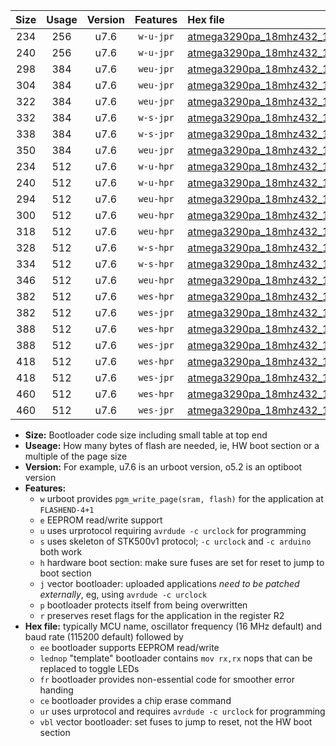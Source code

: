 |Size|Usage|Version|Features|Hex file|
|:-:|:-:|:-:|:-:|:--|
|234|256|u7.6|`w-u-jpr`|[atmega3290pa_18mhz432_19200bps_ur_vbl.hex](https://raw.githubusercontent.com/stefanrueger/urboot/main/atmega3290pa_18mhz432_19200bps_ur_vbl.hex)|
|240|256|u7.6|`w-u-jpr`|[atmega3290pa_18mhz432_19200bps_lednop_ur_vbl.hex](https://raw.githubusercontent.com/stefanrueger/urboot/main/atmega3290pa_18mhz432_19200bps_lednop_ur_vbl.hex)|
|298|384|u7.6|`weu-jpr`|[atmega3290pa_18mhz432_19200bps_ee_ur_vbl.hex](https://raw.githubusercontent.com/stefanrueger/urboot/main/atmega3290pa_18mhz432_19200bps_ee_ur_vbl.hex)|
|304|384|u7.6|`weu-jpr`|[atmega3290pa_18mhz432_19200bps_ee_lednop_ur_vbl.hex](https://raw.githubusercontent.com/stefanrueger/urboot/main/atmega3290pa_18mhz432_19200bps_ee_lednop_ur_vbl.hex)|
|322|384|u7.6|`weu-jpr`|[atmega3290pa_18mhz432_19200bps_ee_lednop_fr_ur_vbl.hex](https://raw.githubusercontent.com/stefanrueger/urboot/main/atmega3290pa_18mhz432_19200bps_ee_lednop_fr_ur_vbl.hex)|
|332|384|u7.6|`w-s-jpr`|[atmega3290pa_18mhz432_19200bps_vbl.hex](https://raw.githubusercontent.com/stefanrueger/urboot/main/atmega3290pa_18mhz432_19200bps_vbl.hex)|
|338|384|u7.6|`w-s-jpr`|[atmega3290pa_18mhz432_19200bps_lednop_vbl.hex](https://raw.githubusercontent.com/stefanrueger/urboot/main/atmega3290pa_18mhz432_19200bps_lednop_vbl.hex)|
|350|384|u7.6|`weu-jpr`|[atmega3290pa_18mhz432_19200bps_ee_lednop_fr_ce_ur_vbl.hex](https://raw.githubusercontent.com/stefanrueger/urboot/main/atmega3290pa_18mhz432_19200bps_ee_lednop_fr_ce_ur_vbl.hex)|
|234|512|u7.6|`w-u-hpr`|[atmega3290pa_18mhz432_19200bps_ur.hex](https://raw.githubusercontent.com/stefanrueger/urboot/main/atmega3290pa_18mhz432_19200bps_ur.hex)|
|240|512|u7.6|`w-u-hpr`|[atmega3290pa_18mhz432_19200bps_lednop_ur.hex](https://raw.githubusercontent.com/stefanrueger/urboot/main/atmega3290pa_18mhz432_19200bps_lednop_ur.hex)|
|294|512|u7.6|`weu-hpr`|[atmega3290pa_18mhz432_19200bps_ee_ur.hex](https://raw.githubusercontent.com/stefanrueger/urboot/main/atmega3290pa_18mhz432_19200bps_ee_ur.hex)|
|300|512|u7.6|`weu-hpr`|[atmega3290pa_18mhz432_19200bps_ee_lednop_ur.hex](https://raw.githubusercontent.com/stefanrueger/urboot/main/atmega3290pa_18mhz432_19200bps_ee_lednop_ur.hex)|
|318|512|u7.6|`weu-hpr`|[atmega3290pa_18mhz432_19200bps_ee_lednop_fr_ur.hex](https://raw.githubusercontent.com/stefanrueger/urboot/main/atmega3290pa_18mhz432_19200bps_ee_lednop_fr_ur.hex)|
|328|512|u7.6|`w-s-hpr`|[atmega3290pa_18mhz432_19200bps.hex](https://raw.githubusercontent.com/stefanrueger/urboot/main/atmega3290pa_18mhz432_19200bps.hex)|
|334|512|u7.6|`w-s-hpr`|[atmega3290pa_18mhz432_19200bps_lednop.hex](https://raw.githubusercontent.com/stefanrueger/urboot/main/atmega3290pa_18mhz432_19200bps_lednop.hex)|
|346|512|u7.6|`weu-hpr`|[atmega3290pa_18mhz432_19200bps_ee_lednop_fr_ce_ur.hex](https://raw.githubusercontent.com/stefanrueger/urboot/main/atmega3290pa_18mhz432_19200bps_ee_lednop_fr_ce_ur.hex)|
|382|512|u7.6|`wes-hpr`|[atmega3290pa_18mhz432_19200bps_ee.hex](https://raw.githubusercontent.com/stefanrueger/urboot/main/atmega3290pa_18mhz432_19200bps_ee.hex)|
|382|512|u7.6|`wes-jpr`|[atmega3290pa_18mhz432_19200bps_ee_vbl.hex](https://raw.githubusercontent.com/stefanrueger/urboot/main/atmega3290pa_18mhz432_19200bps_ee_vbl.hex)|
|388|512|u7.6|`wes-hpr`|[atmega3290pa_18mhz432_19200bps_ee_lednop.hex](https://raw.githubusercontent.com/stefanrueger/urboot/main/atmega3290pa_18mhz432_19200bps_ee_lednop.hex)|
|388|512|u7.6|`wes-jpr`|[atmega3290pa_18mhz432_19200bps_ee_lednop_vbl.hex](https://raw.githubusercontent.com/stefanrueger/urboot/main/atmega3290pa_18mhz432_19200bps_ee_lednop_vbl.hex)|
|418|512|u7.6|`wes-hpr`|[atmega3290pa_18mhz432_19200bps_ee_lednop_fr.hex](https://raw.githubusercontent.com/stefanrueger/urboot/main/atmega3290pa_18mhz432_19200bps_ee_lednop_fr.hex)|
|418|512|u7.6|`wes-jpr`|[atmega3290pa_18mhz432_19200bps_ee_lednop_fr_vbl.hex](https://raw.githubusercontent.com/stefanrueger/urboot/main/atmega3290pa_18mhz432_19200bps_ee_lednop_fr_vbl.hex)|
|460|512|u7.6|`wes-hpr`|[atmega3290pa_18mhz432_19200bps_ee_lednop_fr_ce.hex](https://raw.githubusercontent.com/stefanrueger/urboot/main/atmega3290pa_18mhz432_19200bps_ee_lednop_fr_ce.hex)|
|460|512|u7.6|`wes-jpr`|[atmega3290pa_18mhz432_19200bps_ee_lednop_fr_ce_vbl.hex](https://raw.githubusercontent.com/stefanrueger/urboot/main/atmega3290pa_18mhz432_19200bps_ee_lednop_fr_ce_vbl.hex)|

- **Size:** Bootloader code size including small table at top end
- **Useage:** How many bytes of flash are needed, ie, HW boot section or a multiple of the page size
- **Version:** For example, u7.6 is an urboot version, o5.2 is an optiboot version
- **Features:**
  + `w` urboot provides `pgm_write_page(sram, flash)` for the application at `FLASHEND-4+1`
  + `e` EEPROM read/write support
  + `u` uses urprotocol requiring `avrdude -c urclock` for programming
  + `s` uses skeleton of STK500v1 protocol; `-c urclock` and `-c arduino` both work
  + `h` hardware boot section: make sure fuses are set for reset to jump to boot section
  + `j` vector bootloader: uploaded applications *need to be patched externally*, eg, using `avrdude -c urclock`
  + `p` bootloader protects itself from being overwritten
  + `r` preserves reset flags for the application in the register R2
- **Hex file:** typically MCU name, oscillator frequency (16 MHz default) and baud rate (115200 default) followed by
  + `ee` bootloader supports EEPROM read/write
  + `lednop` "template" bootloader contains `mov rx,rx` nops that can be replaced to toggle LEDs
  + `fr` bootloader provides non-essential code for smoother error handing
  + `ce` bootloader provides a chip erase command
  + `ur` uses urprotocol and requires `avrdude -c urclock` for programming
  + `vbl` vector bootloader: set fuses to jump to reset, not the HW boot section
